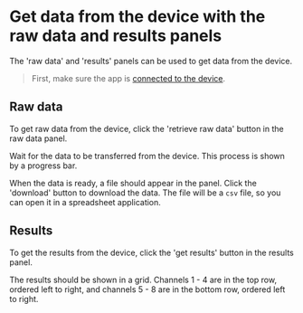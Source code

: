 # Get data from the device with the raw data and results panels

The 'raw data' and 'results' panels can be used to get data from the device. 

> First, make sure the app is [connected to the device](../index.md#connect-to-the-device).

## Raw data

To get raw data from the device, click the 'retrieve raw data' button in the raw data panel.

Wait for the data to be transferred from the device.
This process is shown by a progress bar.

When the data is ready, a file should appear in the panel.
Click the 'download' button to download the data.
The file will be a `csv` file, so you can open it in a spreadsheet application.

## Results

To get the results from the device, click the 'get results' button in the results panel.

The results should be shown in a grid.
Channels 1 - 4 are in the top row, ordered left to right, and channels 5 - 8 are in the bottom row, ordered left to right.
